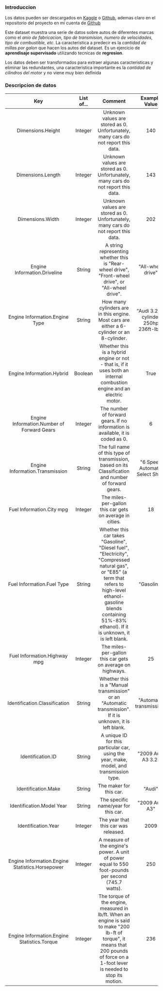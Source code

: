 ### Introduccion

Los datos pueden ser descargados en [Kaggle](https://www.kaggle.com/datasets/dhamur/cars-data) o [Github](https://corgis-edu.github.io/corgis/csv/cars/), ademas claro en el repositorio del proyecto en mi cuenta de [Github](https://github.com/luiserp/ml_cars_mpg_calculator)

Este dataset muestra una serie de datos sobre autos de diferentes marcas como el *anio de fabricacion, tipo de transmision, numero de velocidades, tipo de combustible, etc*. La caracteristica a predecir es la *cantidad de millas por galon* que hacen los autos del dataset. Es un ejercicio de **aprendisaje supervisado** utilizando tecnicas de **regresion**.

Los datos deben ser transformados para extraer algunas caracteristicas y eliminar las redundantes, una caracteristica importante es la *cantidad de cilindros del motor* y no viene muy bien definida


### Descripcion de datos
|                        Key                        | List of... |                                                                                                                 Comment                                                                                                                |               Example Value              |
|:-------------------------------------------------:|:----------:|:--------------------------------------------------------------------------------------------------------------------------------------------------------------------------------------------------------------------------------------:|:----------------------------------------:|
| Dimensions.Height                                 | Integer    | Unknown   values are stored as 0. Unfortunately, many cars do not report this data.                                                                                                                                                    | 140                                      |
| Dimensions.Length                                 | Integer    | Unknown   values are stored as 0. Unfortunately, many cars do not report this data.                                                                                                                                                    | 143                                      |
| Dimensions.Width                                  | Integer    | Unknown   values are stored as 0. Unfortunately, many cars do not report this data.                                                                                                                                                    | 202                                      |
| Engine   Information.Driveline                    | String     | A   string representing whether this is "Rear-wheel drive",   "Front-wheel drive", or "All-wheel drive".                                                                                                                               | "All-wheel   drive"                      |
| Engine   Information.Engine Type                  | String     | How   many cylinders are in this engine. Most cars are either a 6-cylinder or an   8-cylinder.                                                                                                                                         | "Audi   3.2L 6 cylinder 250hp 236ft-lbs" |
| Engine   Information.Hybrid                       | Boolean    | Whether   this is a hybrid engine or not - that is, if it uses both an internal   combustion engine and an electric motor.                                                                                                             | True                                     |
| Engine   Information.Number of Forward Gears      | Integer    | The   number of forward gears. If no information is available, it is coded as 0.                                                                                                                                                       | 6                                        |
| Engine   Information.Transmission                 | String     | The   full name of this type of transmission, based on its Classification and   number of forward gears.                                                                                                                               | "6   Speed Automatic Select Shift"       |
| Fuel   Information.City mpg                       | Integer    | The   miles-per-gallon this car gets on average in cities.                                                                                                                                                                             | 18                                       |
| Fuel   Information.Fuel Type                      | String     | Whether   this car takes "Gasoline", "Diesel fuel",   "Electricity", "Compressed natural gas", or   "E85" (a term that refers to high-level ethanol-gasoline blends   containing 51%-83% ethanol). If it is unknown, it is left blank. | "Gasoline"                               |
| Fuel   Information.Highway mpg                    | Integer    | The   miles-per-gallon this car gets on average on highways.                                                                                                                                                                           | 25                                       |
| Identification.Classification                     | String     | Whether   this is a "Manual transmission" or an "Automatic   transmission". If it is unknown, it is left blank.                                                                                                                        | "Automatic   transmission"               |
| Identification.ID                                 | String     | A   unique ID for this particular car, using the year, make, model, and   transmission type.                                                                                                                                           | "2009   Audi A3 3.2"                     |
| Identification.Make                               | String     | The   maker for this car.                                                                                                                                                                                                              | "Audi"                                   |
| Identification.Model   Year                       | String     | The   specific name/year for this car.                                                                                                                                                                                                 | "2009   Audi A3"                         |
| Identification.Year                               | Integer    | The   year that this car was released.                                                                                                                                                                                                 | 2009                                     |
| Engine   Information.Engine Statistics.Horsepower | Integer    | A   measure of the engine's power. A unit of power equal to 550 foot-pounds per   second (745.7 watts).                                                                                                                                | 250                                      |
| Engine   Information.Engine Statistics.Torque     | Integer    | The   torque of the engine, measured in lb/ft. When an engine is said to make   "200 lb-ft of torque", it means that 200 pounds of force on a   1-foot lever is needed to stop its motion.                                             | 236                                      |